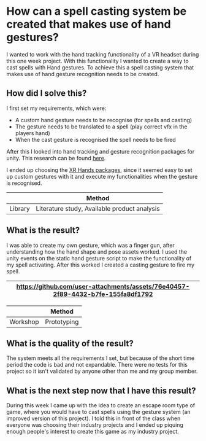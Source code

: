 # How can a spell casting system be created that makes use of hand gestures?
I wanted to work with the hand tracking functionality of a VR headset during this one week project. With this functionality I wanted to create a way to cast spells with Hand gestures.
To achieve this a spell casting system that makes use of hand gesture recognition needs to be created.

## How did I solve this?
I first set my requirements, which were:  
- A custom hand gesture needs to be recognise (for spells and casting)
- The gesture needs to be translated to a spell (play correct vfx in the players hand)
- When the cast gesture is recognised the spell needs to be fired

After this I looked into hand tracking and gesture recognition packages for unity. This research can be found [here](../1.%20Research/1.%20Gesture%20Package.md).

I ended up choosing the [XR Hands packages](https://docs.unity3d.com/Packages/com.unity.xr.hands@1.5/manual/index.html), since it seemed easy to set up custom gestures with it and execute my functionalities when the gesture is recognised.

|  |Method|
|:-|:----:|
|Library|Literature study, Available product analysis|

## What is the result?
I was able to create my own gesture, which was a finger gun, after understanding how the hand shape and pose assets worked. I used the unity events on the static hand gesture script to make the functionality of
my spell activating. After this worked I created a casting gesture to fire my spell.

|https://github.com/user-attachments/assets/76e40457-2f89-4432-b7fe-155fa8df1792|
|:-:|

|  |Method|
|:-|:----:|
|Workshop|Prototyping|

## What is the quality of the result?
The system meets all the requirements I set, but because of the short time period the code is bad and not expandable.
There were no tests for this project so it isn't validated by anyone other than me and my group member.

## What is the next step now that I have this result?
During this week I came up with the idea to create an escape room type of game, where you would have to cast spells using the gesture system (an improved version of this project).
I told this in front of the class when everyone was choosing their industry projects and I ended up piquing enough people's interest to create this game as my industry project.
